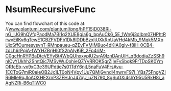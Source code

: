 # NsumRecursiveFunc
You can find flowchart of this code at:
//www.plantuml.com/plantuml/png/hPF1SjD038Rl-nG_lJG9hQVfqPaodMa7Bi1q2XUE8gia6g_bpAuCk6_5E_1Wn6j3dIbm07HPhtRrwvEilKv6qTewE1CBZFVDFb1Dk8lDDbBzxIjUXkRpUaVHd4kMb_9Mqk5MXpUixSffOumesvsvnT-RMnpaueu-qZEyFVMiM9uo4dKIA0giv-f8iH_0CB4-zdLh6rPqjA-fWYHZBrjHI0fS2nAlyKjR_2Fp4riM-C0gcHnRYPBaDtcVEYyBt4WbQUhxxyplU2srA9IznDAnUlH_qBdodiaZzSSh9nlCyYUkhh2SmtQic7MSvWu0ohieQZYvRROKSgrZjIeFvSbgk9FrTDpSK0YmORfcEb-vx9xC3e39UPdtie7s01TdY6njL5naFuV4FrsAvu-1ECToG7miR0eieOB2Jx1LT0oN4Vpy1Uu7QMjGvndl4nwrvF97I_YBs75FngVZIR6MIe9qJIoAOXHFXrnP3ZFHJnJ47qU_uZN790_8gSuGXi4shY95U5RkH8i_aAgNZRi-B6qTlWC0
